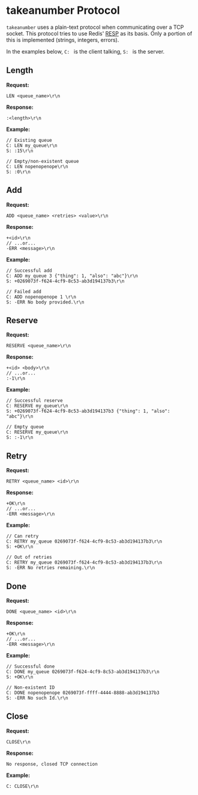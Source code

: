 # takeanumber Protocol

`takeanumber` uses a plain-text protocol when communicating over a TCP socket.
This protocol tries to use Redis' [RESP](http://redis.io/topics/protocol) as
its basis. Only a portion of this is implemented (strings, integers, errors).

In the examples below, ``C: `` is the client talking, ``S: `` is the server.

## Length

**Request:**

    LEN <queue_name>\r\n

**Response:**

    :<length>\r\n

**Example:**

    // Existing queue
    C: LEN my_queue\r\n
    S: :15\r\n

    // Empty/non-existent queue
    C: LEN nopenopenope\r\n
    S: :0\r\n


## Add

**Request:**

    ADD <queue_name> <retries> <value>\r\n

**Response:**

    +<id>\r\n
    // ...or...
    -ERR <message>\r\n

**Example:**

    // Successful add
    C: ADD my_queue 3 {"thing": 1, "also": "abc"}\r\n
    S: +0269073f-f624-4cf9-8c53-ab3d194137b3\r\n

    // Failed add
    C: ADD nopenopenope 1 \r\n
    S: -ERR No body provided.\r\n

## Reserve

**Request:**

    RESERVE <queue_name>\r\n

**Response:**

    +<id> <body>\r\n
    // ...or...
    :-1\r\n

**Example:**

    // Successful reserve
    C: RESERVE my_queue\r\n
    S: +0269073f-f624-4cf9-8c53-ab3d194137b3 {"thing": 1, "also": "abc"}\r\n

    // Empty queue
    C: RESERVE my_queue\r\n
    S: :-1\r\n

## Retry

**Request:**

    RETRY <queue_name> <id>\r\n

**Response:**

    +OK\r\n
    // ...or...
    -ERR <message>\r\n

**Example:**

    // Can retry
    C: RETRY my_queue 0269073f-f624-4cf9-8c53-ab3d194137b3\r\n
    S: +OK\r\n

    // Out of retries
    C: RETRY my_queue 0269073f-f624-4cf9-8c53-ab3d194137b3\r\n
    S: -ERR No retries remaining.\r\n

## Done

**Request:**

    DONE <queue_name> <id>\r\n

**Response:**

    +OK\r\n
    // ...or...
    -ERR <message>\r\n

**Example:**

    // Successful done
    C: DONE my_queue 0269073f-f624-4cf9-8c53-ab3d194137b3\r\n
    S: +OK\r\n

    // Non-existent ID
    C: DONE nopenopenope 0269073f-ffff-4444-8888-ab3d194137b3
    S: -ERR No such Id.\r\n


## Close

**Request:**

    CLOSE\r\n

**Response:**

    No response, closed TCP connection

**Example:**

    C: CLOSE\r\n
